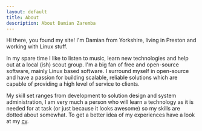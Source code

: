 ```yaml
---
layout: default
title: About
description: About Damian Zaremba
---
```


Hi there, you found my site! I'm Damian from Yorkshire, living in Preston and working with Linux stuff.


In my spare time I like to listen to music, learn new technologies and help out at a local (ish) scout group. I'm a big fan of free and open-source software, mainly Linux based software. I surround myself in open-source and have a passion for building scalable, reliable solutions which are capable of providing a high level of service to clients.


My skill set ranges from development to solution design and system administration, I am very much a person who will learn a technology as it is needed for at task (or just because it looks awesome) so my skills are dotted about somewhat. To get a better idea of my experiences have a look at my [cv](https://github.com/DamianZaremba/cv).